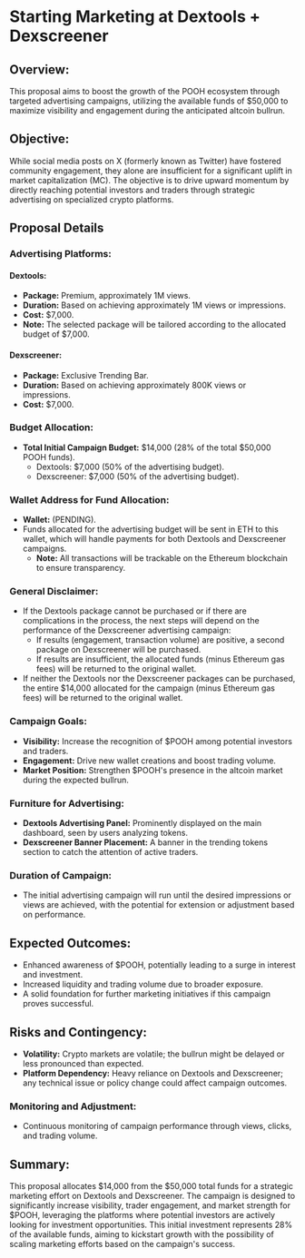 # Starting Marketing at Dextools + Dexscreener

## Overview:
This proposal aims to boost the growth of the POOH ecosystem through targeted advertising campaigns, utilizing the available funds of $50,000 to maximize visibility and engagement during the anticipated altcoin bullrun.

## Objective:
While social media posts on X (formerly known as Twitter) have fostered community engagement, they alone are insufficient for a significant uplift in market capitalization (MC). The objective is to drive upward momentum by directly reaching potential investors and traders through strategic advertising on specialized crypto platforms.

## Proposal Details

### Advertising Platforms:

#### **Dextools:**
- **Package:** Premium, approximately 1M views.
- **Duration:** Based on achieving approximately 1M views or impressions.
- **Cost:** $7,000.
- **Note:** The selected package will be tailored according to the allocated budget of $7,000.

#### **Dexscreener:**
- **Package:** Exclusive Trending Bar.
- **Duration:** Based on achieving approximately 800K views or impressions.
- **Cost:** $7,000.

### Budget Allocation:
- **Total Initial Campaign Budget:** $14,000 (28% of the total $50,000 POOH funds).
  - Dextools: $7,000 (50% of the advertising budget).
  - Dexscreener: $7,000 (50% of the advertising budget).

### Wallet Address for Fund Allocation:
- **Wallet:** (PENDING).
- Funds allocated for the advertising budget will be sent in ETH to this wallet, which will handle payments for both Dextools and Dexscreener campaigns.
  - **Note:** All transactions will be trackable on the Ethereum blockchain to ensure transparency.

### General Disclaimer:
- If the Dextools package cannot be purchased or if there are complications in the process, the next steps will depend on the performance of the Dexscreener advertising campaign:
  - If results (engagement, transaction volume) are positive, a second package on Dexscreener will be purchased.
  - If results are insufficient, the allocated funds (minus Ethereum gas fees) will be returned to the original wallet.
- If neither the Dextools nor the Dexscreener packages can be purchased, the entire $14,000 allocated for the campaign (minus Ethereum gas fees) will be returned to the original wallet.

### Campaign Goals:
- **Visibility:** Increase the recognition of $POOH among potential investors and traders.
- **Engagement:** Drive new wallet creations and boost trading volume.
- **Market Position:** Strengthen $POOH's presence in the altcoin market during the expected bullrun.

### Furniture for Advertising:
- **Dextools Advertising Panel:** Prominently displayed on the main dashboard, seen by users analyzing tokens.
- **Dexscreener Banner Placement:** A banner in the trending tokens section to catch the attention of active traders.

### Duration of Campaign:
- The initial advertising campaign will run until the desired impressions or views are achieved, with the potential for extension or adjustment based on performance.

## Expected Outcomes:
- Enhanced awareness of $POOH, potentially leading to a surge in interest and investment.
- Increased liquidity and trading volume due to broader exposure.
- A solid foundation for further marketing initiatives if this campaign proves successful.

## Risks and Contingency:
- **Volatility:** Crypto markets are volatile; the bullrun might be delayed or less pronounced than expected.
- **Platform Dependency:** Heavy reliance on Dextools and Dexscreener; any technical issue or policy change could affect campaign outcomes.

### Monitoring and Adjustment:
- Continuous monitoring of campaign performance through views, clicks, and trading volume.

## Summary:
This proposal allocates $14,000 from the $50,000 total funds for a strategic marketing effort on Dextools and Dexscreener. The campaign is designed to significantly increase visibility, trader engagement, and market strength for $POOH, leveraging the platforms where potential investors are actively looking for investment opportunities. This initial investment represents 28% of the available funds, aiming to kickstart growth with the possibility of scaling marketing efforts based on the campaign's success.
